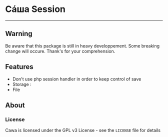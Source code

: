 # Сáша Session
-----

## Warning
Be aware that this package is still in heavy developpement.
Some breaking change will occure. Thank's for your comprehension.

## Features
* Don't use php session handler in order to keep control of save
* Storage :
 * File

## About

### License

Cawa is licensed under the GPL v3 License - see the `LICENSE` file for details
